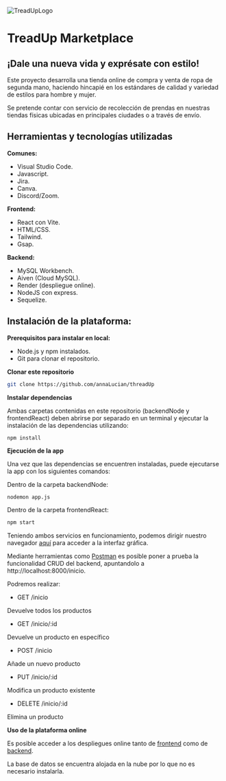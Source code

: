 ![TreadUpLogo](https://i.imgur.com/pAyu6Dt.png) 
# TreadUp Marketplace 
## ¡Dale una nueva vida y exprésate con estilo!

Este proyecto desarrolla una tienda online de compra y venta de ropa de segunda mano, haciendo hincapié en los estándares de calidad y variedad de estilos para hombre y mujer.

Se pretende contar con servicio de recolección de prendas en nuestras tiendas físicas ubicadas en principales ciudades o a través de envío.

## Herramientas y tecnologías utilizadas

**Comunes:**
- Visual Studio Code.
- Javascript.
- Jira.
- Canva.
- Discord/Zoom.

**Frontend:**
- React con Vite.
- HTML/CSS.
- Tailwind.
- Gsap.

**Backend:**
- MySQL Workbench.
- Aiven (Cloud MySQL).
- Render (despliegue online).
- NodeJS con express.
- Sequelize.

## Instalación de la plataforma:

**Prerequisitos para instalar en local:**

- Node.js y npm instalados.
- Git para clonar el repositorio.

**Clonar este repositorio**
```bash
git clone https://github.com/annaLucian/threadUp
```

**Instalar dependencias**

Ambas carpetas contenidas en este repositorio (backendNode y frontendReact) deben abrirse por separado en un terminal y ejecutar la instalación de las dependencias utilizando:

`npm install`


**Ejecución de la app**

Una vez que las dependencias se encuentren instaladas, puede ejecutarse la app con los siguientes comandos:

Dentro de la carpeta backendNode:
```bash
nodemon app.js
```

Dentro de la carpeta frontendReact:
```bash
npm start
```

Teniendo ambos servicios en funcionamiento, podemos dirigir nuestro navegador [aquí](http://localhost:5173) para acceder a la interfaz gráfica.

Mediante herramientas como [Postman](https://www.postman.com/downloads/) es posible poner a prueba la funcionalidad CRUD del backend, apuntandolo a http://localhost:8000/inicio.

Podremos realizar:

- GET /inicio

Devuelve todos los productos

- GET	/inicio/:id

Devuelve un producto en específico 

- POST	/inicio

Añade un nuevo producto

- PUT	/inicio/:id

Modifica un producto existente

- DELETE	/inicio/:id

Elimina un producto

**Uso de la plataforma online**

Es posible acceder a los despliegues online tanto de [frontend]() como de [backend](https://threadup-iajq.onrender.com/inicio).

La base de datos se encuentra alojada en la nube por lo que no es necesario instalarla.